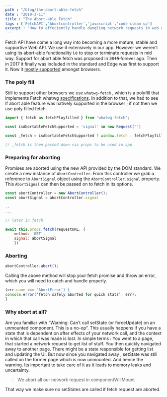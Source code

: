 ```yaml
---
path : "/blog/the-abort-able-fetch"
date : "2019-3-11"
title : "The Abort-able Fetch"
tags : ['FetchAPI','Abortcontroller','javascript','code clean up']
excerpt : "How to effeciently handle dangling network requests in web app."
---
```


Fetch API have come a long way into becoming a more mature, stable and supportive Web API. We use it extensively in our app. However we weren’t using its abort-able functionality i.e to stop or terminate requests in mid way. Support for abort able fetch was proposed in 2̶0̶1̶5̶ forever ago. Then in 2017 it finally was included in the standard and Edge was first to support it. Now it [mostly supported](https://caniuse.com/#feat=abortcontroller) amongst browsers.

### The poly fill

Still to support other browsers we use `whatwg-fetch` , which is a polyfill that implements Fetch whatwg [specifications](https://fetch.spec.whatwg.org/). In addition to that, we had to see if abort able feature was natively supported in the browser ; if not then we use poly filled fetch.

```javascript
import { fetch as fetchPloyfilled } from 'whatwg-fetch';

const isAbortableFetchSupported = 'signal' in new Request('')

const _fetch = isAbortableFetchSupported ? window.fetch : fetchPloyfilled;

// _fetch is then passed down via props to be used in app
```

### Preparing for aborting

Promises are aborted using the new API provided by the DOM standard. We create a new instance of `AbortController`. From this controller we grab a reference to `AbortSignal` object using the `AbortController.signal` property. This `AbortSignal` can then be passed on to fetch in its options.

```javascript
const abortController = new AbortController();
const abortSignal = abortController.signal

..
...

// later in fetch

await this.props.fetch(requestURL, {  
    method: 'GET',
    signal: abortSignal
    })

```

### Aborting

```javascript
abortController.abort();
```

Calling the above method will stop your fetch promise and throw an error, which you will need to catch and handle properly.

```javascript
(err.name === 'AbortError’) {
console.error(’fetch safely aborted for quick stats’, err);
}
```

### Why abort at all?

Are you familiar with “Warning: Can’t call setState (or forceUpdate) on an unmounted component. This is a no-op”. This usually happens if you have a state that is dependent on after effects of your network call, and the context in which that call was made is lost. In simple terms : You went to a page, that started a network request to get list of stuff. You then quickly navigated away to another page. There might be a state responsible for getting list and updating the UI. But now since you navigated away , setState was still called on the former page which is now unmounted. And hence the warning. Its important to take care of it as it leads to memory leaks and uncertainty.

> We abort all our network request in componentWillMount

That way we make sure no setStates are called if fetch request are aborted.